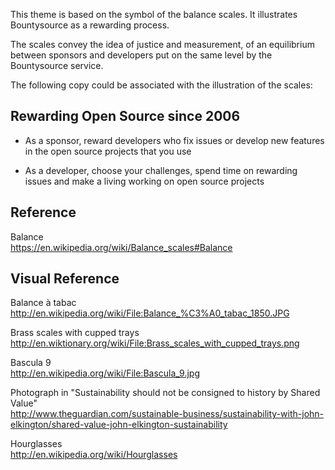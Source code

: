 This theme is based on the symbol of the balance scales.
It illustrates Bountysource as a rewarding process.

The scales convey the idea of justice and measurement,
of an equilibrium between sponsors and developers
put on the same level by the Bountysource service.

The following copy could be associated with the illustration of the scales:

## Rewarding Open Source since 2006

* As a sponsor, reward developers who fix issues or develop new features
  in the open source projects that you use

* As a developer, choose your challenges, spend time on rewarding issues
  and make a living working on open source projects

## Reference

Balance  
https://en.wikipedia.org/wiki/Balance_scales#Balance

## Visual Reference

Balance à tabac  
http://en.wikipedia.org/wiki/File:Balance_%C3%A0_tabac_1850.JPG

Brass scales with cupped trays  
http://en.wiktionary.org/wiki/File:Brass_scales_with_cupped_trays.png

Bascula 9  
http://en.wikipedia.org/wiki/File:Bascula_9.jpg

Photograph in
"Sustainability should not be consigned to history by Shared Value"  
http://www.theguardian.com/sustainable-business/sustainability-with-john-elkington/shared-value-john-elkington-sustainability

Hourglasses  
http://en.wikipedia.org/wiki/Hourglasses

